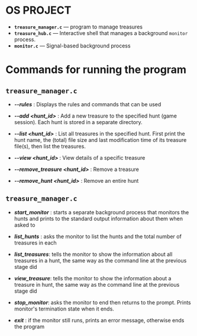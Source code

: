
# OS PROJECT

- **`treasure_manager.c`** — program to manage treasures
- **`treasure_hub.c`** — Interactive shell that manages a background `monitor` process.
- **`monitor.c`** — Signal-based background process


# Commands for running the program

## `treasure_manager.c`

  - ***--rules*** : Displays the rules and commands that can be used

  - ***--add <hunt_id>*** : Add a new treasure to the specified hunt (game session).     Each hunt is stored in a separate directory.

  - ***--list <hunt_id>*** : List all treasures in the specified hunt. First print the hunt name, the (total) file size and last modification time of its treasure file(s), then list the treasures.

  - ***--view <hunt_id> <id>*** : View details of a specific treasure
  
  - ***--remove_treasure <hunt_id> <id>*** : Remove a treasure 

  - ***--remove_hunt <hunt_id>*** : Remove an entire hunt


## `treasure_manager.c`

  - ***start_monitor*** : starts a separate background process that monitors the hunts and prints to the standard output information about them when asked to
  
  - ***list_hunts*** : asks the monitor to list the hunts and the total number of treasures in each

  - ***list_treasures***: tells the monitor to show the information about all treasures in a hunt, the same way as the command line at the previous stage did
  
  - ***view_treasure***: tells the monitor to show the information about a treasure in hunt, the same way as the command line at the previous stage did
  
  - ***stop_monitor***: asks the monitor to end then returns to the prompt. Prints monitor's  termination state when it ends.
  
  - ***exit*** : if the monitor still runs, prints an error message, otherwise ends the program




